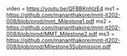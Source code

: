 video = https://youtu.be/QFBBKnhIzE4
ms1 = https://github.com/mananthakore/mmt-it202-008/blob/prod/mmt_Milestone1.pdf
ms2 = https://github.com/mananthakore/mmt-it202-008/blob/prod/MMT_Milestone2.pdf
ms3 = https://github.com/mananthakore/mmt-it202-008/blob/prod/Milestone3Submission.pdf